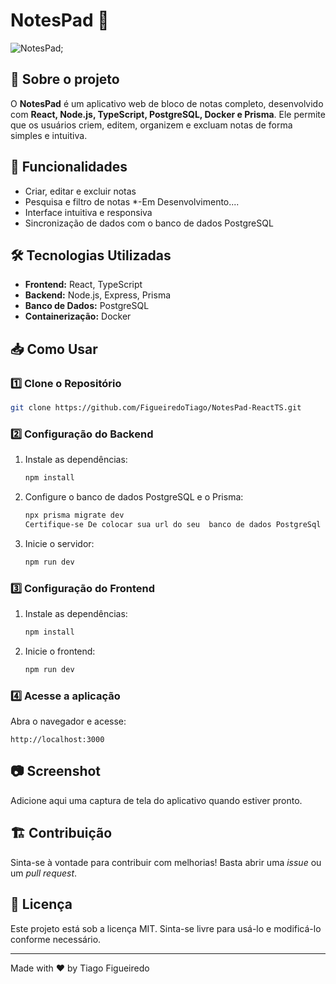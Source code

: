 # NotesPad 📝

![NotesPad]('../../src/assets/img/background.svg');

## 📌 Sobre o projeto

O **NotesPad** é um aplicativo web de bloco de notas completo, desenvolvido com **React, Node.js, TypeScript, PostgreSQL, Docker e Prisma**. Ele permite que os usuários criem, editem, organizem e excluam notas de forma simples e intuitiva.

## 🚀 Funcionalidades

- Criar, editar e excluir notas
- Pesquisa e filtro de notas *-Em Desenvolvimento....
- Interface intuitiva e responsiva
- Sincronização de dados com o banco de dados PostgreSQL

## 🛠 Tecnologias Utilizadas

- **Frontend:** React, TypeScript
- **Backend:** Node.js, Express, Prisma
- **Banco de Dados:** PostgreSQL
- **Containerização:** Docker

## 📥 Como Usar

### 1️⃣ Clone o Repositório

```bash
git clone https://github.com/FigueiredoTiago/NotesPad-ReactTS.git
```

### 2️⃣ Configuração do Backend

1. Instale as dependências:
   ```bash
   npm install
   ```
2. Configure o banco de dados PostgreSQL e o Prisma:
   ```bash
   npx prisma migrate dev
   Certifique-se De colocar sua url do seu  banco de dados PostgreSql corretamente no arquivo .Env criado pelo Prisma.
   ```
3. Inicie o servidor:
   ```bash
   npm run dev
   ```

### 3️⃣ Configuração do Frontend

1. Instale as dependências:
   ```bash
   npm install
   ```
2. Inicie o frontend:
   ```bash
   npm run dev
   ```

### 4️⃣ Acesse a aplicação

Abra o navegador e acesse:

```
http://localhost:3000
```

## 📷 Screenshot

Adicione aqui uma captura de tela do aplicativo quando estiver pronto.

## 🏗️ Contribuição

Sinta-se à vontade para contribuir com melhorias! Basta abrir uma _issue_ ou um _pull request_.

## 📜 Licença

Este projeto está sob a licença MIT. Sinta-se livre para usá-lo e modificá-lo conforme necessário.

---

Made with ❤️ by Tiago Figueiredo
